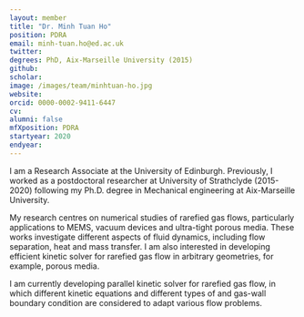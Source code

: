 ```yaml
---
layout: member
title: "Dr. Minh Tuan Ho"
position: PDRA
email: minh-tuan.ho@ed.ac.uk
twitter: 
degrees: PhD, Aix-Marseille University (2015)
github: 
scholar: 
image: /images/team/minhtuan-ho.jpg
website: 
orcid: 0000-0002-9411-6447 
cv: 
alumni: false
mfXposition: PDRA
startyear: 2020
endyear: 
---
```


I am a Research Associate at the University of Edinburgh. Previously, I worked as a postdoctoral researcher at University of Strathclyde (2015-2020) following my Ph.D. degree in Mechanical engineering at Aix-Marseille University. 

My research centres on numerical studies of rarefied gas flows, particularly applications to MEMS, vacuum devices and ultra-tight porous media. These works investigate different aspects of fluid dynamics, including flow separation, heat and mass transfer. I am also interested in developing efficient kinetic solver for rarefied gas flow in arbitrary geometries, for example, porous media. 

I am currently developing parallel kinetic solver for rarefied gas flow, in which different kinetic equations and different types of and gas-wall boundary condition are considered to adapt various flow problems. 